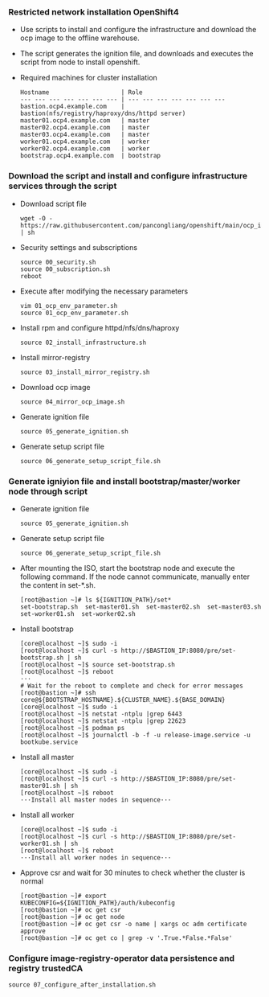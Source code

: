 ### Restricted network installation OpenShift4
* Use scripts to install and configure the infrastructure and download the ocp image to the offline warehouse.
* The script generates the ignition file, and downloads and executes the script from node to install openshift.

* Required machines for cluster installation
  ~~~
  Hostname                    | Role
  --- --- --- --- --- --- --- | --- --- --- --- --- --- --- 
  bastion.ocp4.example.com    | bastion(nfs/registry/haproxy/dns/httpd server)
  master01.ocp4.example.com   | master 
  master02.ocp4.example.com   | master
  master03.ocp4.example.com   | master
  worker01.ocp4.example.com   | worker
  worker02.ocp4.example.com   | worker
  bootstrap.ocp4.example.com  | bootstrap
  ~~~

### Download the script and install and configure infrastructure services through the script

* Download script file
  ~~~
  wget -O - https://raw.githubusercontent.com/pancongliang/openshift/main/ocp_install/00_download_scripts.sh | sh
  ~~~

* Security settings and subscriptions
  ~~~
  source 00_security.sh
  source 00_subscription.sh
  reboot
  ~~~

* Execute after modifying the necessary parameters
  ~~~
  vim 01_ocp_env_parameter.sh
  source 01_ocp_env_parameter.sh
  ~~~

* Install rpm and configure httpd/nfs/dns/haproxy
  ~~~
  source 02_install_infrastructure.sh
  ~~~

* Install mirror-registry
  ~~~
  source 03_install_mirror_registry.sh
  ~~~

* Download ocp image
  ~~~
  source 04_mirror_ocp_image.sh
  ~~~

* Generate ignition file
  ~~~
  source 05_generate_ignition.sh
  ~~~

* Generate setup script file
  ~~~
  source 06_generate_setup_script_file.sh
  ~~~

### Generate igniyion file and install bootstrap/master/worker node through script

* Generate ignition file
  ~~~
  source 05_generate_ignition.sh
  ~~~
  
* Generate setup script file
  ~~~
  source 06_generate_setup_script_file.sh
  ~~~

* After mounting the ISO, start the bootstrap node and execute the following command.
  If the node cannot communicate, manually enter the content in set-*.sh.
  ~~~
  [root@bastion ~]# ls ${IGNITION_PATH}/set*
  set-bootstrap.sh  set-master01.sh  set-master02.sh  set-master03.sh  set-worker01.sh  set-worker02.sh
  ~~~

* Install bootstrap
  ~~~
  [core@localhost ~]$ sudo -i
  [root@localhost ~]$ curl -s http://$BASTION_IP:8080/pre/set-bootstrap.sh | sh
  [root@localhost ~]$ source set-bootstrap.sh
  [root@localhost ~]$ reboot
  ···
  # Wait for the reboot to complete and check for error messages
  [root@bastion ~]# ssh core@${BOOTSTRAP_HOSTNAME}.${CLUSTER_NAME}.${BASE_DOMAIN}
  [core@localhost ~]$ sudo -i
  [root@localhost ~]$ netstat -ntplu |grep 6443
  [root@localhost ~]$ netstat -ntplu |grep 22623
  [root@localhost ~]$ podman ps
  [root@localhost ~]$ journalctl -b -f -u release-image.service -u bootkube.service
  ~~~

* Install all master
  ~~~
  [core@localhost ~]$ sudo -i
  [root@localhost ~]$ curl -s http://$BASTION_IP:8080/pre/set-master01.sh | sh
  [root@localhost ~]$ reboot
  ···Install all master nodes in sequence···
  ~~~

* Install all worker
  ~~~
  [core@localhost ~]$ sudo -i
  [root@localhost ~]$ curl -s http://$BASTION_IP:8080/pre/set-worker01.sh | sh
  [root@localhost ~]$ reboot
  ···Install all worker nodes in sequence···
  ~~~

* Approve csr and wait for 30 minutes to check whether the cluster is normal
  ~~~
  [root@bastion ~]# export KUBECONFIG=${IGNITION_PATH}/auth/kubeconfig
  [root@bastion ~]# oc get csr
  [root@bastion ~]# oc get node
  [root@bastion ~]# oc get csr -o name | xargs oc adm certificate approve
  [root@bastion ~]# oc get co | grep -v '.True.*False.*False'
  ~~~

### Configure image-registry-operator data persistence and registry trustedCA

  ~~~
  source 07_configure_after_installation.sh
  ~~~
